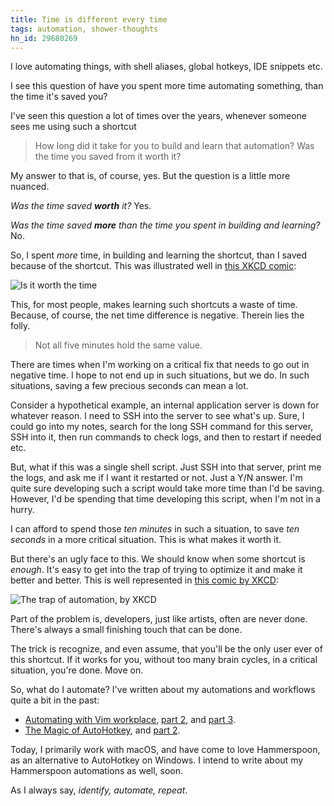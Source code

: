 ```yaml
---
title: Time is different every time
tags: automation, shower-thoughts
hn_id: 29680269
---
```


I love automating things, with shell aliases, global hotkeys, IDE snippets etc.

I see this question of have you spent more time automating something, than the time it's saved you?

I've seen this question a lot of times over the years, whenever someone sees me using such a shortcut

> How long did it take for you to build and learn that automation? Was the time you saved from it worth it?

My answer to that is, of course, yes. But the question is a little more nuanced.

_Was the time saved **worth** it?_ Yes.

_Was the time saved **more** than the time you spent in building and learning?_ No.

So, I spent _more_ time, in building and learning the shortcut, than I saved because of the shortcut. This was illustrated well in [this XKCD comic](https://xkcd.com/1205/):

![Is it worth the time](https://imgs.xkcd.com/comics/is_it_worth_the_time.png)

This, for most people, makes learning such shortcuts a waste of time. Because, of course, the net time difference is negative. Therein lies the folly.

> Not all five minutes hold the same value.

There are times when I'm working on a critical fix that needs to go out in negative time. I hope to not end up in such situations, but we do. In such situations, saving a few precious seconds can mean a lot.

Consider a hypothetical example, an internal application server is down for whatever reason. I need to SSH into the server to see what's up. Sure, I could go into my notes, search for the long SSH command for this server, SSH into it, then run commands to check logs, and then to restart if needed etc.

But, what if this was a single shell script. Just SSH into that server, print me the logs, and ask me if I want it restarted or not. Just a Y/N answer. I'm quite sure developing such a script would take more time than I'd be saving. However, I'd be spending that time developing this script, when I'm not in a hurry.

I can afford to spend those _ten minutes_ in such a situation, to save _ten seconds_ in a more critical situation. This is what makes it worth it.

But there's an ugly face to this. We should know when some shortcut is _enough_. It's easy to get into the trap of trying to optimize it and make it better and better. This is well represented in [this comic by XKCD](https://xkcd.com/1319/):

![The trap of automation, by XKCD](https://imgs.xkcd.com/comics/automation.png)

Part of the problem is, developers, just like artists, often are never done. There's always a small finishing touch that can be done.

The trick is recognize, and even assume, that you'll be the only user ever of this shortcut. If it works for you, without too many brain cycles, in a critical situation, you're done. Move on.

So, what do I automate? I've written about my automations and workflows quite a bit in the past:

- [Automating with Vim workplace](../automating-the-vim-workplace/), [part 2](../automating-the-vim-workplace-2/), and [part 3](../automating-the-vim-workplace-3/).
- [The Magic of AutoHotkey](../the-magic-of-autohotkey/), and [part 2](../the-magic-of-autohotkey-2/).

Today, I primarily work with macOS, and have come to love Hammerspoon, as an alternative to AutoHotkey on Windows. I intend to write about my Hammerspoon automations as well, soon.

As I always say, _identify, automate, repeat_.
